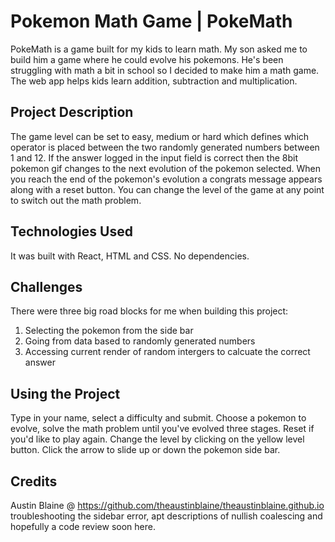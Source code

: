 # Pokemon Math Game | PokeMath

PokeMath is a game built for my kids to learn math. My son asked me to build him a game where he could evolve his pokemons. He's been struggling with math a bit in school so I decided to make him a math game. The web app helps kids learn addition, subtraction and multiplication. 

## Project Description

The game level can be set to easy, medium or hard which defines which operator is placed between the two randomly generated numbers between 1 and 12. If the answer logged in the input field is correct then the 8bit pokemon gif changes to the next evolution of the pokemon selected. When you reach the end of the pokemon's evolution a congrats message appears along with a reset button. You can change the level of the game at any point to switch out the math problem.

## Technologies Used

It was built with React, HTML and CSS. No dependencies.

## Challenges

There were three big road blocks for me when building this project:

1. Selecting the pokemon from the side bar
2. Going from data based to randomly generated numbers
3. Accessing current render of random intergers to calcuate the correct answer


## Using the Project
Type in your name, select a difficulty and submit. Choose a pokemon to evolve, solve the math problem until you've evolved three stages. Reset if you'd like to play again. Change the level by clicking on the yellow level button. Click the arrow to slide up or down the pokemon side bar.

## Credits

Austin Blaine @ https://github.com/theaustinblaine/theaustinblaine.github.io troubleshooting the sidebar error, apt descriptions of nullish coalescing and hopefully a code review soon here.
